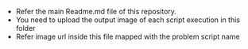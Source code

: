 - Refer the main Readme.md file of this repository. 
- You need to upload the output image of each script execution in this folder
- Refer image url inside this file mapped with the problem script name
